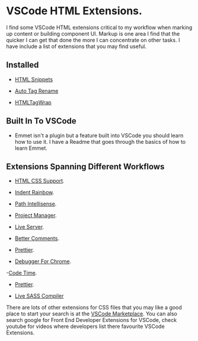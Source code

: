 # VSCode HTML Extensions.

I find some VSCode HTML extensions critical  to my workflow when marking up content or building component UI. Markup is one area I find that the quicker I can get that done the more I can concentrate on other tasks. I have include a list of extensions that you may find useful.



## Installed ##

- [HTML Snippets](https://marketplace.visualstudio.com/items?itemName=abusaidm.html-snippets)

- [Auto Tag Rename](https://marketplace.visualstudio.com/items?itemName=formulahendry.auto-rename-tag)

- [HTMLTagWrap](https://marketplace.visualstudio.com/items?itemName=bradgashler.htmltagwrap)



## Built In To VSCode ##
-  Emmet isn't a plugin but a feature built into VSCode you should learn how to use it. I have a Readme that goes through the basics of how to learn Emmet.


## Extensions Spanning Different Workflows
- [HTML CSS Support](https://marketplace.visualstudio.com/items?itemName=ecmel.vscode-html-css).

- [Indent Rainbow](https://marketplace.visualstudio.com/items?itemName=oderwat.indent-rainbow).

- [Path Intellisense](https://marketplace.visualstudio.com/items?itemName=christian-kohler.path-intellisense).

- [Project Manager](https://marketplace.visualstudio.com/items?itemName=alefragnani.project-manager).

- [Live Server](https://marketplace.visualstudio.com/items?itemName=ritwickdey.LiveServer).

- [Better Comments](https://marketplace.visualstudio.com/items?itemName=aaron-bond.better-comments).

- [Prettier](https://marketplace.visualstudio.com/items?itemName=esbenp.prettier-vscode).

- [Debugger For Chrome](https://marketplace.visualstudio.com/items?itemName=msjsdiag.debugger-for-chrome).

-[Code Time](https://marketplace.visualstudio.com/items?itemName=softwaredotcom.swdc-vscode).

- [Prettier](https://marketplace.visualstudio.com/items?itemName=esbenp.prettier-vscode).

- [Live SASS Compiler](https://marketplace.visualstudio.com/items?itemName=ritwickdey.live-sass)


There are lots of other extensions for CSS files that you may like a good place to start your search is at the [VSCode Marketplace](https://marketplace.visualstudio.com/). You can also search google for Front End Developer Extensions for VSCode, check youtube for videos where developers list there favourite VSCode Extensions.
 
